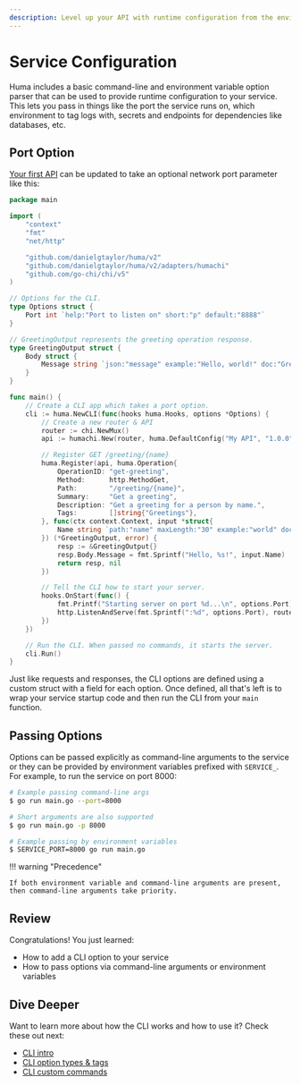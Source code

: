 ```yaml
---
description: Level up your API with runtime configuration from the environment or command-line options.
---
```


# Service Configuration

Huma includes a basic command-line and environment variable option parser that can be used to provide runtime configuration to your service. This lets you pass in things like the port the service runs on, which environment to tag logs with, secrets and endpoints for dependencies like databases, etc.

## Port Option

[Your first API](your-first-api.md#operation) can be updated to take an optional network port parameter like this:

```go title="main.go" linenums="1" hl_lines="13-16 26-27 48-56"
package main

import (
	"context"
	"fmt"
	"net/http"

	"github.com/danielgtaylor/huma/v2"
	"github.com/danielgtaylor/huma/v2/adapters/humachi"
	"github.com/go-chi/chi/v5"
)

// Options for the CLI.
type Options struct {
	Port int `help:"Port to listen on" short:"p" default:"8888"`
}

// GreetingOutput represents the greeting operation response.
type GreetingOutput struct {
	Body struct {
		Message string `json:"message" example:"Hello, world!" doc:"Greeting message"`
	}
}

func main() {
	// Create a CLI app which takes a port option.
	cli := huma.NewCLI(func(hooks huma.Hooks, options *Options) {
		// Create a new router & API
		router := chi.NewMux()
		api := humachi.New(router, huma.DefaultConfig("My API", "1.0.0"))

		// Register GET /greeting/{name}
		huma.Register(api, huma.Operation{
			OperationID: "get-greeting",
			Method:      http.MethodGet,
			Path:        "/greeting/{name}",
			Summary:     "Get a greeting",
			Description: "Get a greeting for a person by name.",
			Tags:        []string{"Greetings"},
		}, func(ctx context.Context, input *struct{
			Name string `path:"name" maxLength:"30" example:"world" doc:"Name to greet"`
		}) (*GreetingOutput, error) {
			resp := &GreetingOutput{}
			resp.Body.Message = fmt.Sprintf("Hello, %s!", input.Name)
			return resp, nil
		})

		// Tell the CLI how to start your server.
		hooks.OnStart(func() {
			fmt.Printf("Starting server on port %d...\n", options.Port)
			http.ListenAndServe(fmt.Sprintf(":%d", options.Port), router)
		})
	})

	// Run the CLI. When passed no commands, it starts the server.
	cli.Run()
}
```

Just like requests and responses, the CLI options are defined using a custom struct with a field for each option. Once defined, all that's left is to wrap your service startup code and then run the CLI from your `main` function.

## Passing Options

Options can be passed explicitly as command-line arguments to the service or they can be provided by environment variables prefixed with `SERVICE_`. For example, to run the service on port 8000:

```bash
# Example passing command-line args
$ go run main.go --port=8000

# Short arguments are also supported
$ go run main.go -p 8000

# Example passing by environment variables
$ SERVICE_PORT=8000 go run main.go
```

!!! warning "Precedence"

    If both environment variable and command-line arguments are present, then command-line arguments take priority.

## Review

Congratulations! You just learned:

-   How to add a CLI option to your service
-   How to pass options via command-line arguments or environment variables

## Dive Deeper

Want to learn more about how the CLI works and how to use it? Check these out next:

-   [CLI intro](../features/cli.md)
-   [CLI option types & tags](../features/cli.md#custom-options)
-   [CLI custom commands](../features/cli.md#custom-commands)
